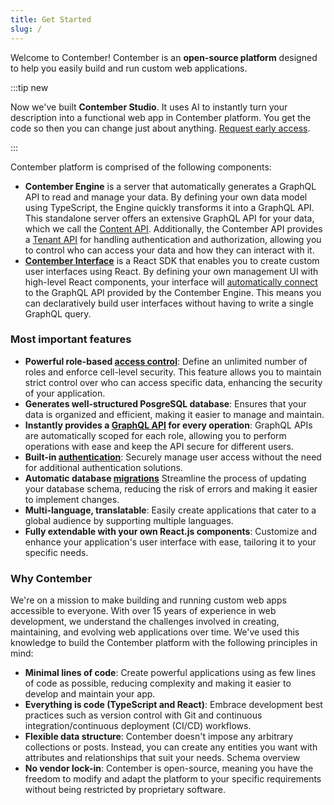 ```yaml
---
title: Get Started
slug: /
---
```


Welcome to Contember! Contember is an **open-source platform** designed to help you easily build and run custom web applications.

:::tip new

Now we've built **Contember Studio**. It uses AI to instantly turn your description into a functional web app in Contember platform. You get the code so then you can change just about anything. [Request early access](https://rik9zhzhn1g.typeform.com/to/UWv1lamK).

:::

Contember platform is comprised of the following components:

- **Contember Engine** is a server that automatically generates a GraphQL API to read and manage your data. By defining your own data model using TypeScript, the Engine quickly transforms it into a GraphQL API. This standalone server offers an extensive GraphQL API for your data, which we call the [Content API](/reference/engine/content/overview). Additionally, the Contember API provides a [Tenant API](/reference/engine/tenant/overview) for handling authentication and authorization, allowing you to control who can access your data and how they can interact with it.
- **[Contember Interface](/reference/admin/introduction)** is a React SDK that enables you to create custom user interfaces using React. By defining your own management UI with high-level React components, your interface will [automatically connect](/reference/admin/data-binding/overview) to the GraphQL API provided by the Contember Engine. This means you can declaratively build user interfaces without having to write a single GraphQL query.

### Most important features

- **Powerful role-based [access control](/reference/engine/schema/acl.md)**: Define an unlimited number of roles and enforce cell-level security. This feature allows you to maintain strict control over who can access specific data, enhancing the security of your application.
- **Generates well-structured PosgreSQL database**: Ensures that your data is organized and efficient, making it easier to manage and maintain.
- **Instantly provides a [GraphQL API](/reference/engine/content/overview.md) for every operation**: GraphQL APIs are automatically scoped for each role, allowing you to perform operations with ease and keep the API secure for different users.
- **Built-in [authentication](/reference/engine/tenant/overview.md)**: Securely manage user access without the need for additional authentication solutions.
- **Automatic database [migrations](/reference/engine/schema/migrations.md)** Streamline the process of updating your database schema, reducing the risk of errors and making it easier to implement changes.
- **Multi-language, translatable**: Easily create applications that cater to a global audience by supporting multiple languages.
- **Fully extendable with your own React.js components**: Customize and enhance your application's user interface with ease, tailoring it to your specific needs.


### Why Contember

We're on a mission to make building and running custom web apps accessible to everyone. With over 15 years of experience in web development, we understand the challenges involved in creating, maintaining, and evolving web applications over time. We've used this knowledge to build the Contember platform with the following principles in mind:

- **Minimal lines of code**: Create powerful applications using as few lines of code as possible, reducing complexity and making it easier to develop and maintain your app.
- **Everything is code (TypeScript and React)**: Embrace development best practices such as version control with Git and continuous integration/continuous deployment (CI/CD) workflows.
- **Flexible data structure**: Contember doesn't impose any arbitrary collections or posts. Instead, you can create any entities you want with attributes and relationships that suit your needs. Schema overview
- **No vendor lock-in**: Contember is open-source, meaning you have the freedom to modify and adapt the platform to your specific requirements without being restricted by proprietary software.